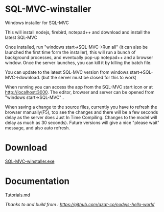 # SQL-MVC-winstaller

Windows installer for SQL-MVC

This will install nodejs, firebird, notepad++ and download and install the latest SQL-MVC

Once installed, run "windows start->SQL-MVC->Run all"  (it can also be launched the first time form the installer),
this will run a bunch of background processes, and eventually pop-up notepad++ and a browser window.
Once the server launches, you can kill it by killing the batch file.

You can update to the latest SQL-MVC version from  windows start->SQL-MVC->download.
(but the server must be closed for this to work)

When running you can access the app from the SQL-MVC start icon or at <http://localhost:3000>.
The editor, browser and server can be opened from "windows start->SQL-MVC" .

When saving a change to the source files, currently you have to refresh the browser manually(F5),
top see the changes and there will be a few seconds delay as the server does Just In Time Compiling.
Changes to the model will delay as much as 30 seconds). Future versions will give a nice "please wait" 
message, and also auto refresh.

Download
===
[SQL-MVC-winstaller.exe](https://github.com/quale-quest/SQL-MVC-winstaller/blob/master/SQL-MVC-Installer.exe)
                         

Documentation
===

[Tutorials.md](https://github.com/quale-quest/sql-mvc/blob/master/doc/Tutorials.md)
 


	
*Thanks to and build from : https://github.com/azat-co/nodejs-hello-world*
